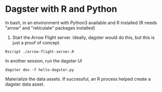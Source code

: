 Dagster with R and Python
==========================================

In bash, in an environment with Python3 available and R installed
(R needs "arrow" and "reticulate" packages installed)


1. Start the Arrow Flight server. Ideally, dagster would do this, but this is just a proof of concept.
```{bash}
Rscript ./arrow-flight-server.R
```

In another session, run the dagster UI
```{bash}
dagster dev -f hello-dagster.py
```

Materialize the data assets. If successful, an R process helped create a dagster data asset.
